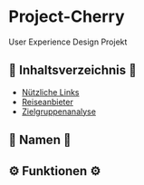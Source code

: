 # Project-Cherry
User Experience Design Projekt

## :link: Inhaltsverzeichnis :link:

- [Nützliche Links](/Understand/NützlicheLinks.md)
- [Reiseanbieter](/Understand/Reiseanbieter.md)
- [Zielgruppenanalyse](/Understand/Zielgruppenanalyse.md)

## 📖 Namen 📖


## :gear: Funktionen :gear:
